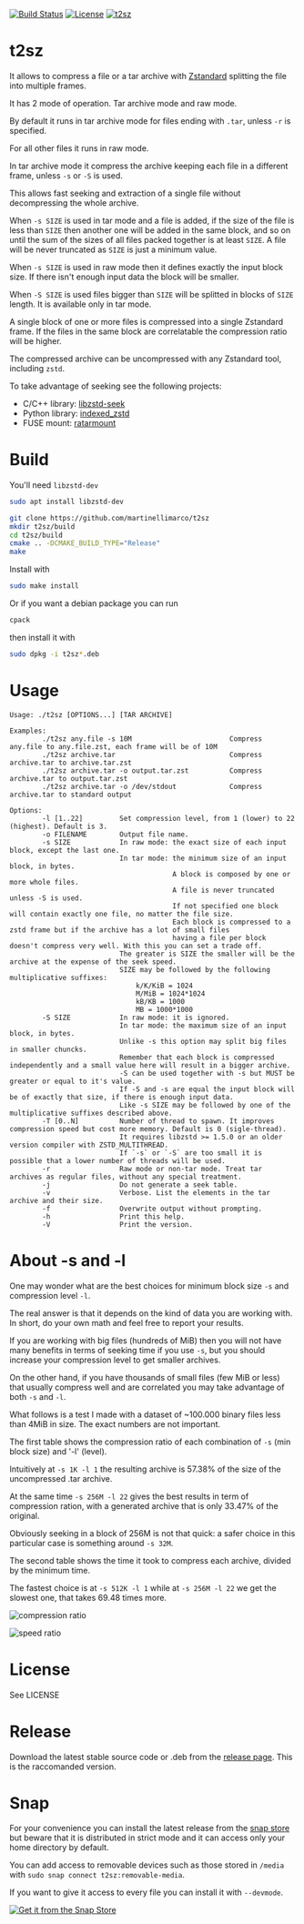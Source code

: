 [![Build Status](https://github.com/martinellimarco/t2sz/workflows/Test%20Build/badge.svg)](https://github.com/martinellimarco/t2sz/actions)
[![License](https://img.shields.io/badge/license-GPLv3-green.svg)](https://github.com/martinellimarco/t2sz/blob/main/LICENSE)
[![t2sz](https://snapcraft.io/t2sz/badge.svg)](https://snapcraft.io/t2sz)

# t2sz
It allows to compress a file or a tar archive with [Zstandard](https://github.com/facebook/zstd) splitting the file into multiple frames.

It has 2 mode of operation. Tar archive mode and raw mode.

By default it runs in tar archive mode for files ending with `.tar`, unless `-r` is specified.

For all other files it runs in raw mode.

In tar archive mode it compress the archive keeping each file in a different frame, unless `-s` or `-S` is used.

This allows fast seeking and extraction of a single file without decompressing the whole archive.

When `-s SIZE` is used in tar mode and a file is added, if the size of the file is less than `SIZE` then another one will be added in the same block, and so on until the sum of the sizes of all files packed together is at least `SIZE`. A file will be never truncated as `SIZE` is just a minimum value.

When `-s SIZE` is used in raw mode then it defines exactly the input block size. If there isn't enough input data the block will be smaller.

When `-S SIZE` is used files bigger than `SIZE` will be splitted in blocks of `SIZE` length. It is available only in tar mode.

A single block of one or more files is compressed into a single Zstandard frame. If the files in the same block are correlatable the compression ratio will be higher.

The compressed archive can be uncompressed with any Zstandard tool, including `zstd`.

To take advantage of seeking see the following projects:
- C/C++ library:  [libzstd-seek](https://github.com/martinellimarco/libzstd-seek)
- Python library: [indexed_zstd](https://github.com/martinellimarco/indexed_zstd)
- FUSE mount:     [ratarmount](https://github.com/mxmlnkn/ratarmount)


# Build

You'll need `libzstd-dev`

```bash
sudo apt install libzstd-dev
```

```bash
git clone https://github.com/martinellimarco/t2sz
mkdir t2sz/build
cd t2sz/build
cmake .. -DCMAKE_BUILD_TYPE="Release"
make
```

Install with

```bash
sudo make install
```

Or if you want a debian package you can run

```bash
cpack
```

then install it with

```bash
sudo dpkg -i t2sz*.deb
```

# Usage

```commandline
Usage: ./t2sz [OPTIONS...] [TAR ARCHIVE]

Examples:
        ./t2sz any.file -s 10M                        Compress any.file to any.file.zst, each frame will be of 10M
        ./t2sz archive.tar                            Compress archive.tar to archive.tar.zst
        ./t2sz archive.tar -o output.tar.zst          Compress archive.tar to output.tar.zst
        ./t2sz archive.tar -o /dev/stdout             Compress archive.tar to standard output

Options:
        -l [1..22]         Set compression level, from 1 (lower) to 22 (highest). Default is 3.
        -o FILENAME        Output file name.
        -s SIZE            In raw mode: the exact size of each input block, except the last one.
                           In tar mode: the minimum size of an input block, in bytes.
                                        A block is composed by one or more whole files.
                                        A file is never truncated unless -S is used.
                                        If not specified one block will contain exactly one file, no matter the file size.
                                        Each block is compressed to a zstd frame but if the archive has a lot of small files
                                        having a file per block doesn't compress very well. With this you can set a trade off.
                           The greater is SIZE the smaller will be the archive at the expense of the seek speed.
                           SIZE may be followed by the following multiplicative suffixes:
                               k/K/KiB = 1024
                               M/MiB = 1024*1024
                               kB/KB = 1000
                               MB = 1000*1000
        -S SIZE            In raw mode: it is ignored.
                           In tar mode: the maximum size of an input block, in bytes.
                           Unlike -s this option may split big files in smaller chuncks.
                           Remember that each block is compressed independently and a small value here will result in a bigger archive.
                           -S can be used together with -s but MUST be greater or equal to it's value.
                           If -S and -s are equal the input block will be of exactly that size, if there is enough input data.
                           Like -s SIZE may be followed by one of the multiplicative suffixes described above.
        -T [0..N]          Number of thread to spawn. It improves compression speed but cost more memory. Default is 0 (sigle-thread).
                           It requires libzstd >= 1.5.0 or an older version compiler with ZSTD_MULTITHREAD.
                           If `-s` or `-S` are too small it is possible that a lower number of threads will be used.
        -r                 Raw mode or non-tar mode. Treat tar archives as regular files, without any special treatment.
        -j                 Do not generate a seek table.
        -v                 Verbose. List the elements in the tar archive and their size.
        -f                 Overwrite output without prompting.
        -h                 Print this help.
        -V                 Print the version.

```

# About -s and -l

One may wonder what are the best choices for minimum block size `-s` and compression level `-l`.

The real answer is that it depends on the kind of data you are working with. In short, do your own math and feel free to report your results.

If you are working with big files (hundreds of MiB) then you will not have many benefits in terms of seeking time if you use `-s`, but you should increase your compression level to get smaller archives.

On the other hand, if you have thousands of small files (few MiB or less) that usually compress well and are correlated you may take advantage of both `-s` and `-l`.

What follows is a test I made with a dataset of ~100.000 binary files less than 4MiB in size. The exact numbers are not important.

The first table shows the compression ratio of each combination of `-s` (min block size) and '-l' (level).

Intuitively at `-s 1K -l 1` the resulting archive is 57.38% of the size of the uncompressed .tar archive.

At the same time `-s 256M -l 22` gives the best results in term of compression ration, with a generated archive that is only 33.47% of the original.

Obviously seeking in a block of 256M is not that quick: a safer choice in this particular case is something around `-s 32M`.

The second table shows the time it took to compress each archive, divided by the minimum time.

The fastest choice is at `-s 512K -l 1` while at `-s 256M -l 22` we get the slowest one, that takes 69.48 times more.


![compression ratio](doc/compression-ratio.png)

![speed ratio](doc/speed-ratio.png)


# License

See LICENSE

# Release

Download the latest stable source code or .deb from the [release page](https://github.com/martinellimarco/t2sz/releases/latest). This is the raccomanded version.

# Snap

For your convenience you can install the latest release from the [snap store](https://snapcraft.io/t2sz) but beware that it is distributed in strict mode and it can access only your home directory by default.

You can add access to removable devices such as those stored in `/media` with `sudo snap connect t2sz:removable-media`.

If you want to give it access to every file you can install it with `--devmode`.

[![Get it from the Snap Store](https://snapcraft.io/static/images/badges/en/snap-store-black.svg)](https://snapcraft.io/t2sz)
